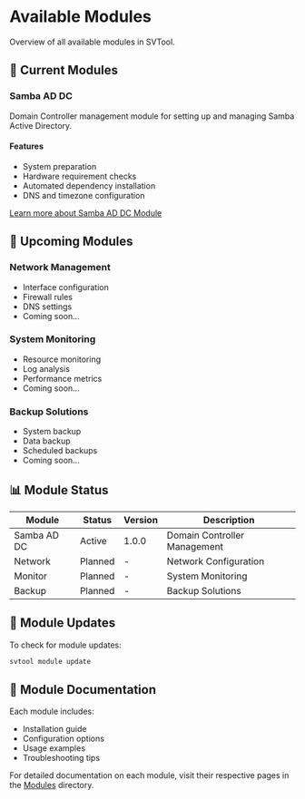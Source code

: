 # Available Modules

Overview of all available modules in SVTool.

## 🔧 Current Modules

### Samba AD DC
Domain Controller management module for setting up and managing Samba Active Directory.

#### Features
- System preparation
- Hardware requirement checks
- Automated dependency installation
- DNS and timezone configuration

[Learn more about Samba AD DC Module](../modules/SambaADDC.md)

## 🚧 Upcoming Modules

### Network Management
- Interface configuration
- Firewall rules
- DNS settings
- Coming soon...

### System Monitoring
- Resource monitoring
- Log analysis
- Performance metrics
- Coming soon...

### Backup Solutions
- System backup
- Data backup
- Scheduled backups
- Coming soon...

## 📊 Module Status

| Module | Status | Version | Description |
|--------|---------|---------|-------------|
| Samba AD DC | Active | 1.0.0 | Domain Controller Management |
| Network | Planned | - | Network Configuration |
| Monitor | Planned | - | System Monitoring |
| Backup | Planned | - | Backup Solutions |

## 🔄 Module Updates

To check for module updates:
```bash
svtool module update
```

## 📝 Module Documentation

Each module includes:
- Installation guide
- Configuration options
- Usage examples
- Troubleshooting tips

For detailed documentation on each module, visit their respective pages in the [Modules](../modules/) directory.
